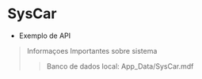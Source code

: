 # SysCar
* Exemplo de API
> Informaçoes Importantes sobre sistema
>> Banco de dados local: App_Data/SysCar.mdf
>> 
